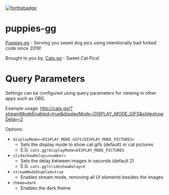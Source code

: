 [![forthebadge](https://forthebadge.com/images/badges/contains-cat-gifs.svg)](https://forthebadge.com)
# puppies-gg
[Puppies.gg](http://puppies.gg/) - Serving you sweet dog pics using intentionally bad forked code since 2019!

Brought to you by,
[Cats.gg](http://cats.gg/) - Sweet Cat Pics!

# Query Parameters
Settings can be configured using query parameters for viewing in other apps such as OBS.

Example usage:
http://cats.gg/?streamModeEnabled=true&displayMode=DISPLAY_MODE_GIFS&slideshowDelay=2

Options:
* `displayMode=<DISPLAY_MODE_GIFS|DISPLAY_MODE_PICTURES>`
    * Sets the display mode to show cat gifs (default) or cat pictures
    * E.G. `cats.gg?displayMode=DISPLAY_MODE_PICTURES`
* `slideshowDelay=<number>`
    * Sets the delay between images in seconds (default 2)
    * E.G. `cats.gg?slideshowDelay=5`
* `streamModeEnabled=true`
    * Enables stream mode, removing all UI elements besides the images
* `theme=dark`
   * Enables the dark theme
